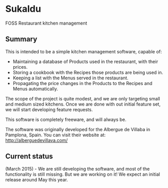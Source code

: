 # Sukaldu
FOSS Restaurant kitchen management

## Summary

This is intended to be a simple kitchen management software, capable of:

 - Maintaining a database of Products used in the restaurant, with their prices.
 - Storing a cookbook with the Recipes those products are being used in.
 - Keeping a list with the Menus served in the restaurant.
 - Propagating the price changes in the Products to the Recipes and Menus automatically.
 
The scope of the project is quite modest, and we are only targeting small and medium sized kitchens. Once we are done with out initial feature set, we will start developing feature requests.


This software is completely freeware, and will always be.

The software was originally developed for the Albergue de Villaba in Pamplona, Spain. You can visit their website at:
http://alberguedevillava.com/

## Current status
(March 2015) - We are still developing the software, and most of the functionality is still missing. But we are working on it! We expect an initial release around May this year.

